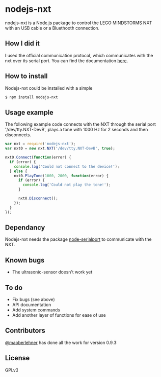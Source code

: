 # nodejs-nxt

nodejs-nxt is a Node.js package to control the LEGO MINDSTORMS NXT with an USB cable or a Bluethooth connection.

## How I did it

I used the official communication protocol, which communicates with the nxt over its serial port. You can find the documentation  [here](http://www.lego.com/en-us/mindstorms/downloads).

## How to install

Nodejs-nxt could be installed with a simple

```sh
$ npm install nodejs-nxt
```

## Usage example

The following example code connects with the NXT through the serial port '/dev/tty.NXT-DevB', plays a tone with 1000 Hz for 2 seconds and then disconnects.

```javascript
var nxt = require('nodejs-nxt');
var nxt0 = new nxt.NXT('/dev/tty.NXT-DevB', true);

nxt0.Connect(function(error) {
  if (error) {
    console.log('Could not connect to the device!');
  } else {
    nxt0.PlayTone(1000, 2000, function(error) {
      if (error) {
        console.log('Could not play the tone!');
      }

      nxt0.Disconnect();
    });
  }
});
```

## Dependancy

Nodejs-nxt needs the package [node-serialport](https://www.npmjs.com/package/serialport) to communicate with the NXT.

## Known bugs

 - The ultrasonic-sensor doesn't work yet

## To do

 - Fix bugs (see above)
 - API documentation
 - Add system commands
 - Add another layer of functions for ease of use

## Contributors

[@maoberlehner](https://github.com/maoberlehner) has done all the work for version 0.9.3

## License

GPLv3

